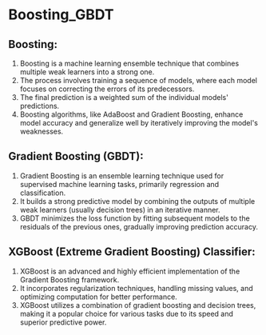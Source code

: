 # Boosting_GBDT

## Boosting:
1. Boosting is a machine learning ensemble technique that combines multiple weak learners into a strong one.
2. The process involves training a sequence of models, where each model focuses on correcting the errors of its predecessors.
3. The final prediction is a weighted sum of the individual models' predictions.
4. Boosting algorithms, like AdaBoost and Gradient Boosting, enhance model accuracy and generalize well by iteratively improving the model's weaknesses.

## Gradient Boosting (GBDT):
1. Gradient Boosting is an ensemble learning technique used for supervised machine learning tasks, primarily regression and classification.
2. It builds a strong predictive model by combining the outputs of multiple weak learners (usually decision trees) in an iterative manner.
3. GBDT minimizes the loss function by fitting subsequent models to the residuals of the previous ones, gradually improving prediction accuracy.

## XGBoost (Extreme Gradient Boosting) Classifier:
1. XGBoost is an advanced and highly efficient implementation of the Gradient Boosting framework.
2. It incorporates regularization techniques, handling missing values, and optimizing computation for better performance.
3. XGBoost utilizes a combination of gradient boosting and decision trees, making it a popular choice for various tasks due to its speed and superior predictive power.

